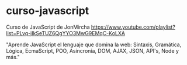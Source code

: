 # curso-javascript
Curso de JavaScript de JonMircha
https://www.youtube.com/playlist?list=PLvq-jIkSeTUZ6QgYYO3MwG9EMqC-KoLXA

"Aprende JavaScript el lenguaje que domina la web: Sintaxis, Gramática, Lógica, EcmaScript, POO, Asincronía, DOM, AJAX, JSON, API's, Node y más."
